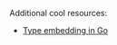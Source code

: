 Additional cool resources:
* [Type embedding in Go](https://travix.io/type-embedding-in-go-ba40dd4264df)

